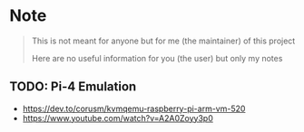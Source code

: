# Note

> This is not meant for anyone but for me (the maintainer) of this project
>
> Here are no useful information for you (the user) but only my notes

## TODO: Pi-4 Emulation

- https://dev.to/corusm/kvmqemu-raspberry-pi-arm-vm-520
- https://www.youtube.com/watch?v=A2A0Zoyy3p0
